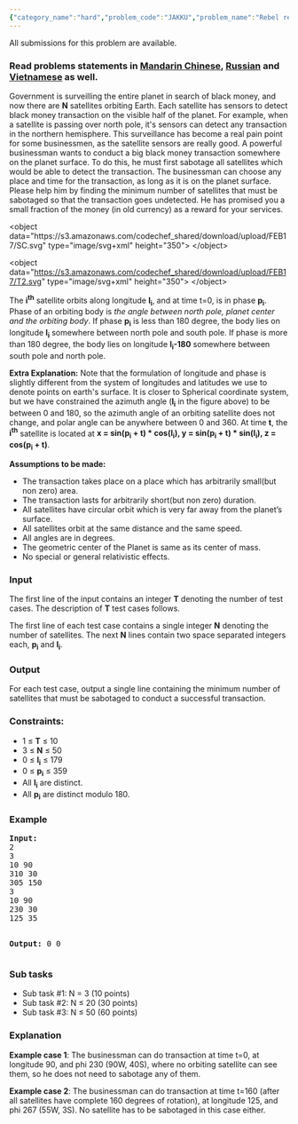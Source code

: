 ```yaml
---
{"category_name":"hard","problem_code":"JAKKU","problem_name":"Rebel rescue","languages_supported":{"0":"ADA","1":"ASM","2":"BASH","3":"BF","4":"C","5":"C99 strict","6":"CAML","7":"CLOJ","8":"CLPS","9":"CPP 4.3.2","10":"CPP 4.9.2","11":"CPP14","12":"CS2","13":"D","14":"ERL","15":"FORT","16":"FS","17":"GO","18":"HASK","19":"ICK","20":"ICON","21":"JAVA","22":"JS","23":"LISP clisp","24":"LISP sbcl","25":"LUA","26":"NEM","27":"NICE","28":"NODEJS","29":"PAS fpc","30":"PAS gpc","31":"PERL","32":"PERL6","33":"PHP","34":"PIKE","35":"PRLG","36":"PYPY","37":"PYTH","38":"PYTH 3.4","39":"RUBY","40":"SCALA","41":"SCM chicken","42":"SCM guile","43":"SCM qobi","44":"ST","45":"TCL","46":"TEXT","47":"WSPC"},"max_timelimit":1.5,"source_sizelimit":50000,"problem_author":"utkarsh_lath","problem_tester":null,"date_added":"18-12-2016","tags":{"0":"utkarsh_lath"},"time":{"view_start_date":1487496600,"submit_start_date":1487496600,"visible_start_date":1487496600,"end_date":1735669800},"layout":"problem"}
---
```

<span class="solution-visible-txt">All submissions for this problem are available.</span><h3> Read problems statements in <a target="_blank" href="http://www.codechef.com/download/translated/FEB17/mandarin/JAKKU.pdf">Mandarin Chinese</a>, <a target="_blank" href="http://www.codechef.com/download/translated/FEB17/russian/JAKKU.pdf">Russian</a> and <a target="_blank" href="http://www.codechef.com/download/translated/FEB17/vietnamese/JAKKU.pdf">Vietnamese</a> as well.</h3>

<p>
Government is surveilling the entire planet in search of black money, and now there are <b>N</b> satellites orbiting Earth.
Each satellite has sensors to detect black money transaction on the visible half of the planet.
For example, when a satellite is passing over north pole, it's sensors can detect any transaction in the northern hemisphere.
This surveillance has become a real pain point for some businessmen, as the satellite sensors are really good.
A powerful businessman wants to conduct a big black money transaction somewhere on the planet surface.
To do this, he must first sabotage all satellites which would be able to detect the transaction.
The businessman can choose any place and time for the transaction, as long as it is on the planet surface.
Please help him by finding the minimum number of satellites that must be sabotaged so that the transaction goes undetected.
He has promised you a small fraction of the money (in old currency) as a reward for your services.
</p>

<p>
&lt;object data="https://s3.amazonaws.com/codechef_shared/download/upload/FEB17/SC.svg" type="image/svg+xml" height="350"&gt;
&lt;/object&gt;

&lt;object data="https://s3.amazonaws.com/codechef_shared/download/upload/FEB17/T2.svg" type="image/svg+xml" height="350"&gt;
&lt;/object&gt;
</p>

<p>
The <b>i<sup>th</sup></b> satellite orbits along longitude <b>l<sub>i</sub></b>, and at time t=0, is in phase <b>p<sub>i</sub></b>.
Phase of an orbiting body is <i>the angle between north pole, planet center and the orbiting body</i>.
If phase <b>p<sub>i</sub></b> is less than 180 degree, the body lies on longitude <b>l<sub>i</sub></b> somewhere between north pole and south pole.
If phase is more than 180 degree, the body lies on longitude <b>l<sub>i</sub>-180</b> somewhere between south pole and north pole.

<p>

<p>
<b>Extra Explanation:</b> Note that the formulation of longitude and phase is slightly different from the system of longitudes and latitudes we use to denote points on earth's surface.
It is closer to Spherical coordinate system, but we have constrained the azimuth angle (<b>l<sub>i</sub></b> in the figure above) to be between 0 and 180, so the azimuth angle of an orbiting satellite does not change, and polar angle can be anywhere between 0 and 360.
At time <b>t</b>, the <b>i<sup>th</sup></b> satellite is located at <b>x = sin(p<sub>i</sub> + t) * cos(l<sub>i</sub>), y = sin(p<sub>i</sub> + t) * sin(l<sub>i</sub>), z = cos(p<sub>i</sub> + t)</b>.

</p>

<p>
<b>Assumptions to be made:</b>
<ul>
<li>The transaction takes place on a place which has arbitrarily small(but non zero) area.</li>
<li>The transaction lasts for arbitrarily short(but non zero) duration.</li>
<li>All satellites have circular orbit which is very far away from the planet’s surface.
</li>
<li>All satellites orbit at the same distance and the same speed.
</li>
<li>All angles are in degrees.
</li>
<li>The geometric center of the Planet is same as its center of mass.
</li>
<li>No special or general relativistic effects.
</li>
</ul>
</p>

<h3>Input</h3>
<p>The first line of the input contains an integer <b>T</b> denoting the number of test cases.
The description of <b>T</b> test cases follows.
</p>
<p>The first line of each test case contains a single integer <b>N</b> denoting the number of satellites.
The next <b>N</b> lines contain two space separated integers each, <b>p<sub>i</sub></b> and <b>l<sub>i</sub></b>.
</p>

<h3>Output</h3>
<p>For each test case, output a single line containing the minimum number of satellites that must be sabotaged to conduct a successful transaction.
</p>

<h3>Constraints:</h3>
<ul>
<li>1 ≤ <b>T</b> ≤ 10</li>
<li>3 ≤ <b>N</b> ≤ 50</li>
<li>0 ≤ <b>l<sub>i</sub></b> ≤ 179</li>
<li>0 ≤ <b>p<sub>i</sub></b> ≤ 359</li>
<li>All <b>l<sub>i</sub></b> are distinct.
</li>
<li>All <b>p<sub>i</sub></b> are distinct modulo 180.
</li>
</ul>

<h3>Example</h3>
<p>
<pre>
<b>Input:</b>
2
3
10 90
310 30
305 150
3
10 90
230 30
125 35

<b>Output:</b>
0
0
</pre>
</p>

<h3>Sub tasks</h3>
<ul>
<li>Sub task #1: N = 3 (10 points)</li>
<li>Sub task #2: N ≤ 20 (30 points)</li>
<li>Sub task #3: N ≤ 50 (60 points)</li>
</ul>

<h3>Explanation</h3>
<p><b>Example case 1</b>: The businessman can do transaction at time t=0, at longitude 90, and phi 230 (90W, 40S), where no orbiting satellite can see them, so he does not need to sabotage any of them.
</p>
<p><b>Example case 2</b>: The businessman can do transaction at time t=160 (after all satellites have complete 160 degrees of rotation), at longitude 125, and phi 267 (55W, 3S).
No satellite has to be sabotaged in this case either.
</p>
